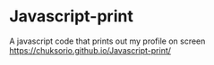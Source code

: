 # Javascript-print
A javascript code that prints out my profile on screen
https://chuksorio.github.io/Javascript-print/